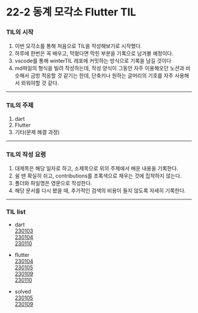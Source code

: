 
# 22-2 동계 모각소 Flutter TIL

### TIL의 시작 

1. 이번 모각소를 통해 처음으로 TIL을 작성해보기로 시작했다.
2. 하루에 한번은 꼭 배우고, 막혔다면 막힌 부분을 기록으로 남겨볼 예정이다.
3. vscode를 통해 winterTIL 레포에 커밋하는 방식으로 기록을 남길 것이다
4. md파일의 형식을 빌려 작성하는데, 작성 양식이 그동안 자주 이용해오던 노션과 비슷해서 금방 적응할 것 같기는 한데, 단축키나 원하는 글머리의 기호를 자주 사용해서 외워야할 것 같다.
---

### TIL의 주제

1. dart
2. Flutter
3. 기타(문제 해결 과정)
---

### TIL의 작성 요령

1. 대제목은 해당 일자로 하고, 소제목으로 위의 주제에서 배운 내용을 기록한다.
2. 쉴 땐 확실히 쉬고, contributions를 초록색으로 채우는 것에 집착하지 않는다.
3. 폴더와 파일명은 영문으로 작성한다.
4. 해당 문서를 다시 봤을 때, 추가적인 검색의 비용이 들지 않도록 자세히 기록한다.
---
### TIL list

* dart\
[230103](/dart/230103.md)\
[230104](/dart/230104.md)\
[230110](/dart/230110.md)

* flutter\
[230104](/Flutter/230104.md)\
[230105](/Flutter/230105.md)\
[230109](/Flutter/230109.md)\
[230110](/Flutter/230110.md)


* solved\
[230105](/solved/230105.md)\
[230109](/Flutter/230109.md)

